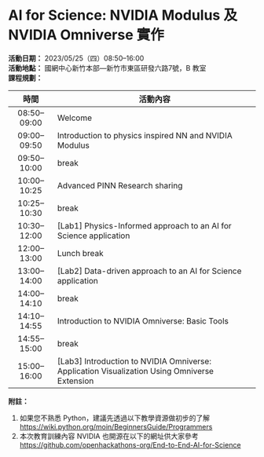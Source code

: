 # AI for Science: NVIDIA Modulus 及 NVIDIA Omniverse 實作

**活動日期：** 2023/05/25（四）08:50&ndash;16:00\
**活動地點：** 國網中心新竹本部—新竹市東區研發六路7號，B 教室\
**課程規劃：**

|      時間      | 活動內容 |
| :------------: | -------- |
| 08:50&ndash;09:00 | Welcome |
| 09:00&ndash;09:50 | Introduction to physics inspired NN and NVIDIA Modulus |
| 09:50&ndash;10:00 | break |
| 10:00&ndash;10:25 | Advanced PINN Research sharing |
| 10:25&ndash;10:30 | break |
| 10:30&ndash;12:00 | \[Lab1\] Physics-Informed approach to an AI for Science application |
| 12:00&ndash;13:00 | Lunch break |
| 13:00&ndash;14:00 | \[Lab2\] Data-driven approach to an AI for Science application |
| 14:00&ndash;14:10 | break |
| 14:10&ndash;14:55 | Introduction to NVIDIA Omniverse: Basic Tools |
| 14:55&ndash;15:00 | break |
| 15:00&ndash;16:00 | \[Lab3\] Introduction to NVIDIA Omniverse: Application Visualization Using Omniverse Extension |

**附註：**
 1. 如果您不熟悉 Python，建議先透過以下教學資源做初步的了解\
    <https://wiki.python.org/moin/BeginnersGuide/Programmers>
 2. 本次教育訓練內容 NVIDIA 也開源在以下的網址供大家參考\
    <https://github.com/openhackathons-org/End-to-End-AI-for-Science>
